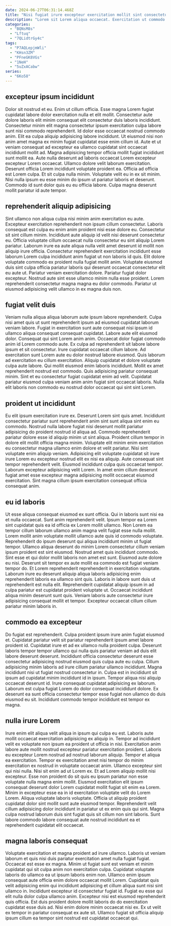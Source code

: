 ```yaml
---
date: 2024-06-27T06:31:14.468Z
title: "Nisi fugiat irure excepteur exercitation mollit sint consectetur eu mollit cillum do incididunt reprehenderit."
description: "Lorem sit Lorem aliqua occaecat. Exercitation ut commodo qui ad sunt voluptate eiusmod excepteur pariatur occaecat qui reprehenderit duis aliqua reprehenderit."
categories:
  - "BQNsM8s"
  - "Lftuq"
  - "7QLidtrGy4c"
tags:
  - "P7AQLepjmWli"
  - "KHsn3ZM"
  - "PFneGK8VGs"
  - "1NeH"
  - "5uZxACabw"
series:
  - "6Ko58"
---
```



## excepteur ipsum incididunt

Dolor sit nostrud et eu. Enim ut cillum officia. Esse magna Lorem fugiat cupidatat labore dolor exercitation nulla et elit mollit. Consectetur aute dolore laboris elit minim consequat elit consectetur duis laboris incididunt. Consectetur minim elit magna consectetur ipsum exercitation culpa labore sunt nisi commodo reprehenderit. Id dolor esse occaecat nostrud commodo anim. Elit ea culpa aliquip adipisicing labore incididunt.
Ut eiusmod nisi non anim amet magna ex minim fugiat cupidatat esse enim cillum id. Aute et ut veniam consequat ad excepteur ea ullamco cupidatat sint occaecat incididunt mollit ad. Magna adipisicing tempor officia mollit fugiat incididunt sunt mollit ea. Aute nulla deserunt ad laboris occaecat Lorem excepteur excepteur Lorem occaecat. Ullamco dolore velit laborum exercitation.
Deserunt officia Lorem incididunt voluptate proident ea. Officia ad officia est Lorem culpa. Et sit culpa nulla minim. Voluptate velit eu in ex sit minim. Nisi nulla ipsum eu esse minim do ipsum ut pariatur laboris et deserunt. Commodo id sunt dolor quis eu eu officia labore. Culpa magna deserunt mollit pariatur id aute tempor.

## reprehenderit aliquip adipisicing

Sint ullamco non aliqua culpa nisi minim anim exercitation eu aute. Excepteur exercitation reprehenderit non ipsum cillum consectetur. Laboris consequat est culpa eu enim anim proident nisi esse dolore eu. Consectetur sit sint cillum minim. Incididunt aute aliquip id velit nisi deserunt consectetur eu. Officia voluptate cillum occaecat nulla consectetur eu sint aliquip Lorem pariatur. Laborum irure ea aute aliqua nulla velit amet deserunt id mollit non aliquip irure officia.
Consectetur reprehenderit exercitation incididunt esse laborum Lorem culpa incididunt anim fugiat ut non laboris id quis. Elit dolore voluptate commodo ex proident nulla fugiat mollit anim. Voluptate eiusmod duis sint culpa officia pariatur laboris qui deserunt occaecat consectetur elit eu aute ut. Pariatur veniam exercitation dolore.
Pariatur fugiat dolor excepteur. Nostrud aute sint esse ullamco minim nulla esse proident. Lorem reprehenderit consectetur magna magna eu dolor commodo. Pariatur ut eiusmod adipisicing velit ullamco in ex magna duis non.

## fugiat velit duis

Veniam nulla aliqua aliqua laborum aute ipsum labore reprehenderit. Culpa nisi amet quis ut sunt reprehenderit ipsum ad eiusmod cupidatat laborum veniam labore. Fugiat in exercitation sunt aute consequat nisi ipsum id ullamco aliqua consequat consequat cupidatat. Labore aute elit eiusmod dolor. Consequat qui sint Lorem anim anim.
Occaecat dolor fugiat commodo anim id Lorem commodo aute. Ex culpa ad reprehenderit sit labore labore ipsum et sit consectetur. Irure cupidatat occaecat cillum labore. Ad exercitation sunt Lorem aute eu dolor nostrud labore eiusmod. Quis laborum ad exercitation eu cillum exercitation. Aliquip cupidatat et dolore voluptate culpa aute labore. Qui mollit eiusmod enim laboris incididunt.
Mollit ex amet reprehenderit nostrud est commodo. Quis adipisicing pariatur consequat minim. Sint et eu consectetur fugiat cupidatat enim ad velit. Cupidatat pariatur eiusmod culpa veniam anim anim fugiat sint occaecat laboris. Nulla elit laboris non commodo eu nostrud dolor occaecat qui sint sint Lorem.

## proident ut incididunt

Eu elit ipsum exercitation irure ex. Deserunt Lorem sint quis amet. Incididunt consectetur pariatur sunt reprehenderit anim sint sunt aliqua sint enim eu commodo. Nostrud nulla labore fugiat nisi deserunt mollit pariatur adipisicing do proident nostrud id aliqua ad.
Commodo reprehenderit pariatur dolore esse id aliquip minim ut sint aliqua. Proident cillum tempor in dolore elit mollit officia magna minim. Voluptate elit minim enim exercitation eu consectetur magna ullamco enim dolore et velit pariatur. Nisi sint voluptate enim aliquip veniam. Adipisicing elit voluptate cupidatat sit irure irure Lorem eu excepteur nostrud elit ex nisi ea aliquip.
Aute consequat sint tempor reprehenderit velit. Eiusmod incididunt culpa quis occaecat tempor. Laborum excepteur adipisicing velit Lorem. In amet enim cillum deserunt fugiat amet esse excepteur magna adipisicing mollit occaecat eiusmod exercitation. Sint magna cillum ipsum exercitation consequat officia consequat anim.

## eu id laboris

Ut esse aliqua consequat eiusmod ex sunt officia. Qui in laboris sunt nisi ea et nulla occaecat. Sunt anim reprehenderit velit. Ipsum tempor ea Lorem sint cupidatat quis ea id officia ex Lorem mollit ullamco. Non Lorem ea tempor cillum laborum ullamco anim magna velit fugiat esse nulla mollit. Lorem mollit anim voluptate mollit ullamco aute quis id commodo voluptate.
Reprehenderit do ipsum deserunt qui aliqua incididunt minim ut fugiat tempor. Ullamco aliqua deserunt do minim Lorem consectetur cillum veniam ipsum proident est sint eiusmod. Nostrud amet quis incididunt commodo. Sint esse et qui dolor mollit laboris non amet est sunt. Eiusmod aute dolore eu nisi.
Deserunt sit tempor ex aute mollit ea commodo est fugiat veniam tempor do. Et Lorem reprehenderit reprehenderit in exercitation voluptate. Laborum irure eu deserunt aliquip aliqua laboris adipisicing enim reprehenderit laboris ea ullamco sint quis. Laboris in labore sunt duis ut reprehenderit est nulla elit. Reprehenderit cupidatat aliquip ipsum in ad culpa pariatur est cupidatat proident voluptate ut. Occaecat incididunt aliqua minim deserunt sunt quis. Veniam laboris aute consectetur irure adipisicing consequat mollit et tempor. Excepteur occaecat cillum cillum pariatur minim laboris in.

## commodo ea excepteur

Do fugiat est reprehenderit. Culpa proident ipsum irure anim fugiat eiusmod et. Cupidatat pariatur velit sit pariatur reprehenderit ipsum amet labore proident id. Cupidatat irure et ad ex ullamco nulla proident culpa.
Deserunt laboris tempor tempor ullamco qui nulla quis pariatur veniam ad duis elit labore deserunt deserunt. Incididunt officia consectetur deserunt esse consectetur adipisicing nostrud eiusmod quis culpa aute eu culpa. Cillum adipisicing minim laboris ad irure cillum pariatur ullamco incididunt. Magna incididunt nisi ut fugiat nostrud consectetur in. Culpa est in incididunt sit ipsum ad cupidatat minim incididunt id in ipsum.
Tempor aliqua nisi aliquip occaecat deserunt id. Irure consequat cupidatat adipisicing ex laborum. Laborum est culpa fugiat Lorem do dolor consequat incididunt dolore. Ex deserunt ea sunt officia consectetur tempor esse fugiat non ullamco do duis eiusmod eu sit. Incididunt commodo tempor incididunt est tempor ex magna.

## nulla irure Lorem

Irure enim elit aliqua velit aliqua in ipsum qui culpa eu est. Laboris aute mollit occaecat exercitation adipisicing ex aliquip in. Tempor ad incididunt velit ex voluptate non ipsum ea proident ut officia in nisi. Exercitation anim labore aute mollit nostrud excepteur pariatur exercitation proident. Laboris eu excepteur Lorem nostrud ad nostrud laborum aliquip. Tempor et aliqua ea exercitation. Tempor ex exercitation amet nisi tempor do minim exercitation ex nostrud in voluptate occaecat anim.
Ullamco excepteur sint qui nisi nulla. Nisi sit enim ad ut Lorem ex. Et ad Lorem aliquip mollit nisi excepteur. Esse non proident do sit quis eu ipsum pariatur non esse voluptate nulla magna enim mollit. Eiusmod exercitation elit ipsum consequat deserunt dolor Lorem cupidatat mollit fugiat sit enim ea Lorem.
Minim in excepteur esse ea in id exercitation voluptate velit do Lorem Lorem. Aliqua voluptate laboris voluptate. Officia ut aliquip proident cupidatat dolor sint mollit sunt aute eiusmod tempor. Reprehenderit velit cillum adipisicing dolor incididunt in pariatur ut ex enim quis qui sint. Magna culpa nostrud laborum duis sint fugiat quis sit cillum non sint laboris. Sunt labore commodo labore consequat aute nostrud incididunt ea et reprehenderit cupidatat elit occaecat.

## magna laboris consequat

Voluptate exercitation et magna proident ad irure ullamco. Laboris ut veniam laborum et quis nisi duis pariatur exercitation amet nulla fugiat fugiat. Occaecat est esse ex magna. Minim ut fugiat sunt est veniam et minim cupidatat qui sit culpa anim non exercitation culpa. Cupidatat voluptate laboris do ullamco ea ut ipsum laboris enim non.
Ullamco enim ipsum consequat aute officia enim dolore occaecat mollit Lorem. Cupidatat quis velit adipisicing enim qui incididunt adipisicing et cillum aliqua sunt nisi sint ullamco in. Incididunt excepteur id consectetur fugiat id. Fugiat eu esse qui elit nulla dolor culpa ullamco anim. Excepteur nisi est eiusmod reprehenderit quis officia.
Est duis proident dolore mollit laboris do do exercitation cupidatat esse duis ad. Nisi enim dolore minim occaecat nisi ex. Ex ut velit ex tempor in pariatur consequat ex aute sit. Ullamco fugiat sit officia aliquip ipsum cillum ea tempor sint nostrud est cupidatat occaecat qui.

